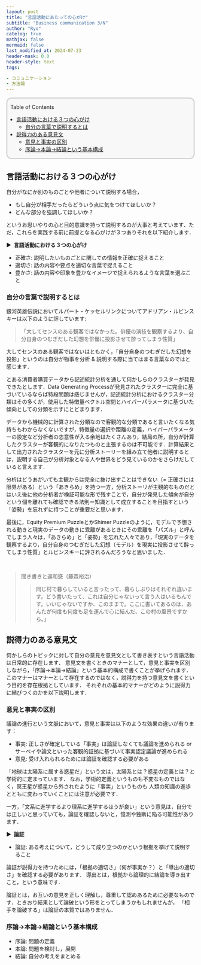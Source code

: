 ```yaml
---
layout: post
title: "言語活動にあたっての心がけ"
subtitle: "Business communication 3/N"
author: "Ryo"
catelog: true
mathjax: false
mermaid: false
last_modified_at: 2024-07-23
header-mask: 0.0
header-style: text
tags:

- コミュニケーション
- 方法論
---
```


<div style='border-radius: 1em; border-style:solid; border-color:#D3D3D3; background-color:#F8F8F8'>

<p class="h4">&nbsp;&nbsp;Table of Contents</p>

<!-- START doctoc generated TOC please keep comment here to allow auto update -->
<!-- DON'T EDIT THIS SECTION, INSTEAD RE-RUN doctoc TO UPDATE -->

- [言語活動における３つの心がけ](#%E8%A8%80%E8%AA%9E%E6%B4%BB%E5%8B%95%E3%81%AB%E3%81%8A%E3%81%91%E3%82%8B%EF%BC%93%E3%81%A4%E3%81%AE%E5%BF%83%E3%81%8C%E3%81%91)
  - [自分の言葉で説明するとは](#%E8%87%AA%E5%88%86%E3%81%AE%E8%A8%80%E8%91%89%E3%81%A7%E8%AA%AC%E6%98%8E%E3%81%99%E3%82%8B%E3%81%A8%E3%81%AF)
- [説得力のある意見文](#%E8%AA%AC%E5%BE%97%E5%8A%9B%E3%81%AE%E3%81%82%E3%82%8B%E6%84%8F%E8%A6%8B%E6%96%87)
  - [意見と事実の区別](#%E6%84%8F%E8%A6%8B%E3%81%A8%E4%BA%8B%E5%AE%9F%E3%81%AE%E5%8C%BA%E5%88%A5)
  - [序論→本論→結論という基本構成](#%E5%BA%8F%E8%AB%96%E2%86%92%E6%9C%AC%E8%AB%96%E2%86%92%E7%B5%90%E8%AB%96%E3%81%A8%E3%81%84%E3%81%86%E5%9F%BA%E6%9C%AC%E6%A7%8B%E6%88%90)

<!-- END doctoc generated TOC please keep comment here to allow auto update -->


</div>


## 言語活動における３つの心がけ

自分がなにか別のものごとや他者について説明する場合，

- もし自分が相手だったらどういう点に気をつけてほしいか？
- どんな部分を強調してほしいか？

というお思いやりの心と目的意識を持って説明するのが大事と考えています．ただ，これらを実践する前に前提となる心がけが３つありそれを以下紹介します．

<strong > &#9654;&nbsp; 言語活動における３つの心がけ</strong>

- 正確さ: 説明したいものごとに関しての情報を正確に捉えること
- 適切さ: 話の内容や要点を適切な言葉で捉えること
- 豊かさ: 話の内容や印象を豊かなイメージで捉えられるような言葉を選ぶこと

### 自分の言葉で説明するとは

銀河英雄伝説においてルパート・ケッセルリンクについてアドリアン・ルビンスキーは以下のように評しています:

> 「大してセンスのある観客ではなかった。俳優の演技を観察するより、自分自身のつむぎだした幻想を俳優に投影させて酔ってしまう性質」

大してセンスのある観客ではないはともかく，「自分自身のつむぎだした幻想を投影」というのは自分が物事を分析 & 説明する際に当てはまる言葉なのではと感じます．

とある消費者購買データから記述統計分析を通して何かしらのクラスターが発見できたとします．Data Generating Processが発見されたクラスターに完全に基づいているならば特段問題は感じませんが，記述統計分析におけるクラスター分類はその多くが，使用した特徴量ベクトル空間とハイパーパラメータに基づいた傾向としての分類を示すにとどまります．

データから機械的に計算された分類なので客観的な分類であると言いたくなる気持ちもわからなくないですが，特徴量の選択や距離の定義，ハイパーパラメーターの設定など分析者の恣意性が入る余地はたくさんあり，結局の所，自分が計算したクラスターが客観的になりたつものと主張するのは不可能です．計算結果として出力されたクラスターを元に分析ストーリーを組み立て他者に説明するとは，説明する自己が分析対象となる人や世界をどう見ているのかをさらけだしていると言えます．

分析はどうあがいても主観からは完全に抜け出すことはできない（= 正確さには限界がある）という「あきらめ」を持つ一方，分析ストーリが主観的なものだとはいえ後に他の分析者が検証可能な形で残すことで，自分が発見した傾向が自分という個を離れても確認できる法則＝知識として成立することを目指すという「姿勢」を忘れずに持つことが重要だと思います．

最後に，Equity Premium PuzzleとかShimer Puzzleのように，モデルで予想される動きと現実のデータの動きに乖離があるときにその乖離を「パズル」と呼んでしまう人々は，「あきらめ」と「姿勢」を忘れた人々であり，「現実のデータを観察するより，自分自身のつむぎだした幻想（モデル）を現実に投影させて酔ってしまう性質」とルビンスキーに評されるんだろうなと思いました．

<br>

> 聞き書きと違和感（藤森裕治）
>> 同じ村で暮らしていると言ったって、暮らしぶりはそれぞれ違います。どう書いたって、これは自分じゃないって言う人はいるもんです。いいじゃないですか、このままで。ここに書いてあるのは、あんたが何度も何度も足を運んで心に結んだ、この村の風景ですから。」

## 説得力のある意見文

何かしらのトピックに対して自分の意見を意見文として書き表すという言語活動は日常的に存在します．
意見文を書くときのマナーとして，意見と事実を区別しながら，「序論→本論→結論」という基本的構成で書くことが挙げられます．
このマナーはマナーとして存在するのではなく，説得力を持つ意見文を書くという目的を存在根拠としています．
それぞれの基本的マナーがどのように説得力に結びつくのかを以下説明します．

### 意見と事実の区別

議論の進行という文脈において，意見と事実は以下のような効果の違いが有ります：

- 事実: 正しさが確定している「事実」は論証しなくても議論を進められる or サーベイや論文といった客観的証拠に基づいて事実認定議論が進められる
- 意見: 受け入れられるためには論証を確認する必要がある

「地球は太陽系に属する惑星だ」という文は，太陽系とは？惑星の定義とは？と学術的に定まっています．
なお，学術的定義というものも不変なものではなく，冥王星が惑星から外されたように「事実」というものも
人類の知識の進歩とともに変わっていくことには注意が必要です．

一方，「文系に進学するより理系に進学するほうが良い」という意見は，自分では正しいと思っていても，論証を確認しないと，憶測や独断に陥る可能性があります．

<strong > &#9654;&nbsp; 論証</strong>

- 論証: ある考えについて，どうして成り立つのかという根拠を挙げて説明すること

論証が説得力を持つためには，「根拠の適切さ」（何が事実か？）と「導出の適切さ」を確認する必要があります．
導出とは，根拠から論理的に結論を導き出すこと，という意味です．

論証とは，お互いの意見を正しく理解し，尊重して認めあるために必要なものです．ときおり結果として論破という形をとってしまうかもしれませんが，
「相手を論破する」は論証の本質ではありません．

### 序論→本論→結論という基本構成

- 序論: 問題の定義
- 本論: 問題を検討し，展開
- 結論: 自分の考えをまとめる
